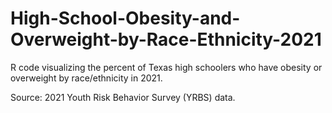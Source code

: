 # High-School-Obesity-and-Overweight-by-Race-Ethnicity-2021
R code visualizing the percent of Texas high schoolers who have obesity or overweight by race/ethnicity in 2021.

Source: 2021 Youth Risk Behavior Survey (YRBS) data.
